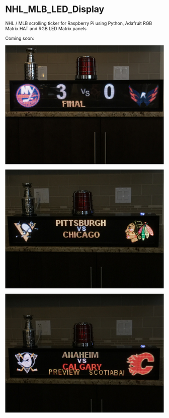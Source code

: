 # NHL_MLB_LED_Display
NHL / MLB scrolling ticker for Raspberry Pi using Python, Adafruit RGB Matrix HAT and RGB LED Matrix panels

Coming soon:

![](https://raw.githubusercontent.com/TooMuchPowers74/NHL_MLB_LED_Display/master/Snapshots/1.JPG)

![](https://raw.githubusercontent.com/TooMuchPowers74/NHL_MLB_LED_Display/master/Snapshots/2.JPG)

![](https://raw.githubusercontent.com/TooMuchPowers74/NHL_MLB_LED_Display/master/Snapshots/3.JPG)
